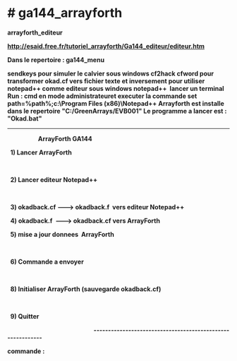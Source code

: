<h1># ga144_arrayforth</h1>
<strong>arrayforth_editeur</sttong>


http://esaid.free.fr/tutoriel_arrayforth/Ga144_editeur/editeur.htm

<p>Dans le repertoire : ga144_menu

sendkeys pour simuler le calvier sous windows
cf2hack cfword pour transformer okad.cf vers fichier texte et inversement
pour utiliser notepad++ comme editeur sous windows notepad++  
lancer un terminal Run : cmd en mode administrateuret executer  la commande 
set path=%path%;c:\Program Files (x86)\Notepad++
Arrayforth est installe dans le repertoire "C:/GreenArrays/EVB001"
Le programme a lancer est : "Okad.bat"</p>



-----------------------------------------------------------
                     ArrayForth  GA144                      
                                                           
<p>  1) Lancer ArrayForth   </p>                              
<p>  2) Lancer editeur Notepad++ </p>                             
<p>  3) okadback.cf ---> okadback.f  vers editeur Notepad++  </p> 
<p>  4) okadback.f  ---> okadback.cf vers ArrayForth   </p>
<p>  5) mise a jour donnees  ArrayForth   </p>                                      
                                                           
<p>  6) Commande a envoyer  </p>                                                     
                                                           
<p>  8) Initialiser ArrayForth (sauvegarde okadback.cf)  </p>          
                                                           
<p>  9) Quitter   </p>                                                            
-----------------------------------------------------------

<p>commande : </p>

